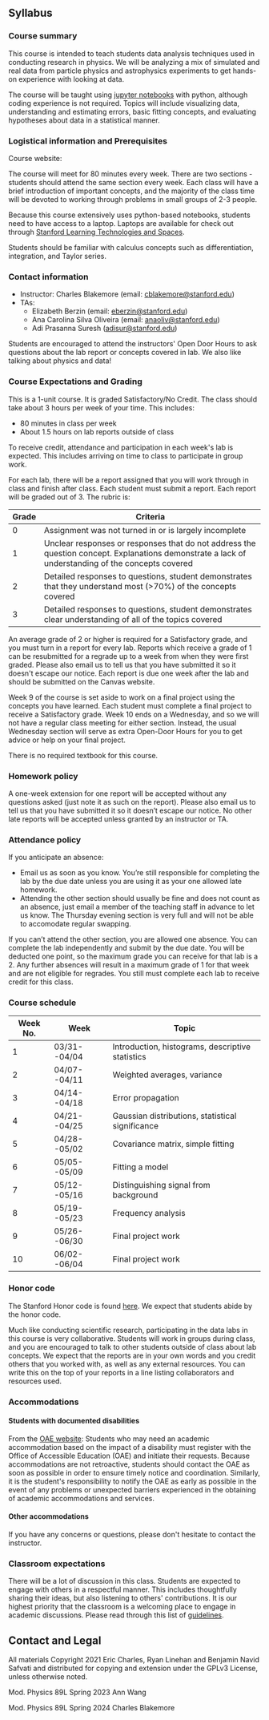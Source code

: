 ## Syllabus

### Course summary
This course is intended to teach students data analysis techniques used in conducting research in physics. We will be analyzing a mix of simulated and real data from particle physics and astrophysics experiments to get hands-on experience with looking at data. 

The course will be taught using [jupyter notebooks](https://jupyter.org) with python, although coding experience is not required. Topics will include visualizing data, understanding and estimating errors, basic fitting concepts, and evaluating hypotheses about data in a statistical manner. 

### Logistical information and Prerequisites

Course website: 

The course will meet for 80 minutes every week. There are two sections - students should attend the same section every week. Each class will have a brief introduction of important concepts, and the majority of the class time will be devoted to working through problems in small groups of 2-3 people. 

Because this course extensively uses python-based notebooks, students need to have access to a laptop. Laptops are available for check out through [Stanford Learning Technologies and Spaces](https://thehub.stanford.edu/services/computers-software-equipment/borrow-equipment).

Students should be familiar with calculus concepts such as differentiation, integration, and Taylor series. 

### Contact information

- Instructor: Charles Blakemore (email: cblakemore@stanford.edu)
- TAs:
  * Elizabeth Berzin (email: eberzin@stanford.edu)
  * Ana Carolina Silva Oliveira (email: anaoliv@stanford.edu)
  * Adi Prasanna Suresh (adisur@stanford.edu)

Students are encouraged to attend the instructors' Open Door Hours to ask questions about the lab report or concepts covered in lab. We also like talking about physics and data! 

### Course Expectations and Grading
This is a 1-unit course. It is graded Satisfactory/No Credit. The class should take about 3 hours per week of your time. This includes:
- 80 minutes in class per week
- About 1.5 hours on lab reports outside of class

To receive credit, attendance and participation in each week's lab is expected. This includes arriving on time to class to participate in group work.

For each lab, there will be a report assigned that you will work through in class and finish after class. Each student must submit a report. Each report will be graded out of 3. The rubric is:

| Grade | Criteria |
| ----- | -------- |
|   0   | Assignment was not turned in or is largely incomplete |
|   1   | Unclear responses or responses that do not address the question concept. Explanations demonstrate a lack of understanding of the concepts covered |
|   2   | Detailed responses to questions, student demonstrates that they understand most (>70%) of the concepts covered |
|   3   | Detailed responses to questions, student demonstrates clear understanding of all of the topics covered |

An average grade of 2 or higher is required for a Satisfactory grade, and you must turn in a report for every lab. Reports which receive a grade of 1 can be resubmitted for a regrade up to a week from when they were first graded. Please also email us to tell us that you have submitted it so it doesn't escape our notice. Each report is due one week after the lab and should be submitted on the Canvas website.


Week 9 of the course is set aside to work on a final project using the concepts you have learned. Each student must complete a final project to receive a Satisfactory grade. Week 10 ends on a Wednesday, and so we will not have a regular class meeting for either section. Instead, the usual Wednesday section will serve as extra Open-Door Hours for you to get advice or help on your final project. 

There is no required textbook for this course.

### Homework policy
A one-week extension for one report will be accepted without any questions asked (just note it as such on the report). Please also email us to tell us that you have submitted it so it doesn’t escape our notice. No other late reports will be accepted unless granted by an instructor or TA.

### Attendance policy
If you anticipate an absence:

- Email us as soon as you know. You’re still responsible for completing the lab by the due date unless you are using it as your one allowed late homework.
- Attending the other section should usually be fine and does not count as an absence, just email a member of the teaching staff in advance to let us know. The Thursday evening section is very full and will not be able to accomodate regular swapping.

If you can’t attend the other section, you are allowed one absence. You can complete the lab independently and submit by the due date. You will be deducted one point, so the maximum grade you can receive for that lab is a 2. Any further absences will result in a maximum grade of 1 for that week and are not eligible for regrades. You still must complete each lab to receive credit for this class.

### Course schedule

| Week No. | Week | Topic |
| -------- | ---- | ----- |
| 1 | 03/31--04/04 | Introduction, histograms, descriptive statistics |
| 2 | 04/07--04/11 | Weighted averages, variance |
| 3 | 04/14--04/18 | Error propagation | 
| 4 | 04/21--04/25 | Gaussian distributions, statistical significance |
| 5 | 04/28--05/02 | Covariance matrix, simple fitting |
| 6 | 05/05--05/09 | Fitting a model |
| 7 | 05/12--05/16 | Distinguishing signal from background |
| 8 | 05/19--05/23 | Frequency analysis |
| 9 | 05/26--06/30 | Final project work | 
| 10 | 06/02--06/04 | Final project work |

### Honor code
The Stanford Honor code is found [here](https://communitystandards.stanford.edu/policies-guidance/honor-code). We expect that students abide by the honor code.

Much like conducting scientific research, participating in the data labs in this course is very collaborative. Students will work in groups during class, and you are encouraged to talk to other students outside of class about lab concepts. We expect that the reports are in your own words and you credit others that you worked with, as well as any external resources. You can write this on the top of your reports in a line listing collaborators and resources used.

### Accommodations
#### Students with documented disabilities
From the [OAE website](https://oae.stanford.edu/students/accommodations-services/academic-accommodations): Students who may need an academic accommodation based on the impact of a disability must register with the Office of Accessible Education (OAE) and initiate their requests.  Because accommodations are not retroactive, students should contact the OAE as soon as possible in order to ensure timely notice and coordination.  Similarly, it is the student's responsibility to notify the OAE as early as possible in the event of any problems or unexpected barriers experienced in the obtaining of academic accommodations and services. 
#### Other accommodations
If you have any concerns or questions, please don't hesitate to contact the instructor.

### Classroom expectations
There will be a lot of discussion in this class. Students are expected to engage with others in a respectful manner. This includes thoughtfully sharing their ideas, but also listening to others' contributions. It is our highest priority that the classroom is a welcoming place to engage in academic discussions. Please read through this list of [guidelines](social.html).

## Contact and Legal

All materials Copyright 2021 Eric Charles, Ryan Linehan and Benjamin
Navid Safvati and distributed for copying and extension under the
GPLv3 License, unless otherwise noted.

Mod. Physics 89L Spring 2023 Ann Wang

Mod. Physics 89L Spring 2024 Charles Blakemore
